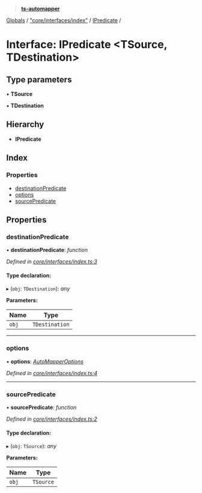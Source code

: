 > **[ts-automapper](../README.md)**

[Globals](../globals.md) / ["core/interfaces/index"](../modules/_core_interfaces_index_.md) / [IPredicate](_core_interfaces_index_.ipredicate.md) /

# Interface: IPredicate <**TSource, TDestination**>

## Type parameters

▪ **TSource**

▪ **TDestination**

## Hierarchy

* **IPredicate**

## Index

### Properties

* [destinationPredicate](_core_interfaces_index_.ipredicate.md#destinationpredicate)
* [options](_core_interfaces_index_.ipredicate.md#options)
* [sourcePredicate](_core_interfaces_index_.ipredicate.md#sourcepredicate)

## Properties

###  destinationPredicate

• **destinationPredicate**: *function*

*Defined in [core/interfaces/index.ts:3](https://github.com/MADEiN83/ts-automapper/blob/eda5030/src/core/interfaces/index.ts#L3)*

#### Type declaration:

▸ (`obj`: `TDestination`): *any*

**Parameters:**

Name | Type |
------ | ------ |
`obj` | `TDestination` |

___

###  options

• **options**: *[AutoMapperOptions](_core_interfaces_index_.automapperoptions.md)*

*Defined in [core/interfaces/index.ts:4](https://github.com/MADEiN83/ts-automapper/blob/eda5030/src/core/interfaces/index.ts#L4)*

___

###  sourcePredicate

• **sourcePredicate**: *function*

*Defined in [core/interfaces/index.ts:2](https://github.com/MADEiN83/ts-automapper/blob/eda5030/src/core/interfaces/index.ts#L2)*

#### Type declaration:

▸ (`obj`: `TSource`): *any*

**Parameters:**

Name | Type |
------ | ------ |
`obj` | `TSource` |